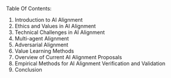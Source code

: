 Table Of Contents:

1. Introduction to AI Alignment
2. Ethics and Values in AI Alignment
3. Technical Challenges in AI Alignment
4. Multi-agent Alignment
5. Adversarial Alignment
6. Value Learning Methods
7. Overview of Current AI Alignment Proposals
8. Empirical Methods for AI Alignment Verification and Validation
9. Conclusion